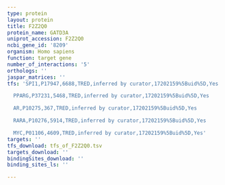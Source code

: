 ```yaml
---
type: protein
layout: protein
title: F2Z2Q0
protein_name: GATD3A
uniprot_accession: F2Z2Q0
ncbi_gene_id: '8209'
organism: Homo sapiens
function: target gene
number_of_interactions: '5'
orthologs: ''
jaspar_matrices: ''
tfs: 'SPI1,P17947,6688,TRED,inferred by curator,17202159%5Buid%5D,Yes

  PPARG,P37231,5468,TRED,inferred by curator,17202159%5Buid%5D,Yes

  AR,P10275,367,TRED,inferred by curator,17202159%5Buid%5D,Yes

  RARA,P10276,5914,TRED,inferred by curator,17202159%5Buid%5D,Yes

  MYC,P01106,4609,TRED,inferred by curator,17202159%5Buid%5D,Yes'
targets: ''
tfs_download: tfs_of_F2Z2Q0.tsv
targets_download: ''
bindingSites_download: ''
binding_sites_ls: ''

---
```

